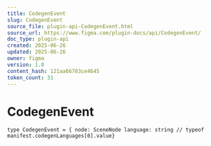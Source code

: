 ```yaml
---
title: CodegenEvent
slug: CodegenEvent
source_file: plugin-api-CodegenEvent.html
source_url: https://www.figma.com/plugin-docs/api/CodegenEvent/
doc_type: plugin-api
created: 2025-06-26
updated: 2025-06-26
owner: figma
version: 1.0
content_hash: 121aa66783ce4645
token_count: 31
---
```

# CodegenEvent

```
type CodegenEvent = { node: SceneNode language: string // typeof manifest.codegenLanguages[0].value}
```